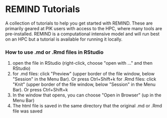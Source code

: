 # REMIND Tutorials
A collection of tutorials to help you get started with REMIND. These are primarily geared at PIK users with access to the HPC, where many tools are pre-installed. REMIND is a computational intensive model and will run best on an HPC but a tutorial is available for running it locally.

### How to use .md or .Rmd files in RStudio

1. open the file in RStudio (right-click, choose "open with ..." and then RStudio)
2. for .md files: click "Preview" (upper border of the file window, below "Session" in the Menu Bar). Or press Ctrl+Shift+k
   for .Rmd files: click "Knit" (upper border of the file window, below "Session" in the Menu Bar). Or press Ctrl+Shift+k
3. In the window that opens, you can choose "Open in Browser" (up in the Menu Bar)
4. The html file is saved in the same directory that the original .md or .Rmd file was saved
